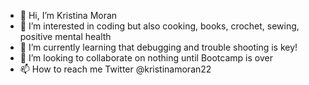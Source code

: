 - 👋 Hi, I’m Kristina Moran
- 👀 I’m interested in coding but also cooking, books, crochet, sewing, positive mental health
- 🌱 I’m currently learning that debugging and trouble shooting is key!
- 💞️ I’m looking to collaborate on nothing until Bootcamp is over
- 📫 How to reach me Twitter @kristinamoran22
